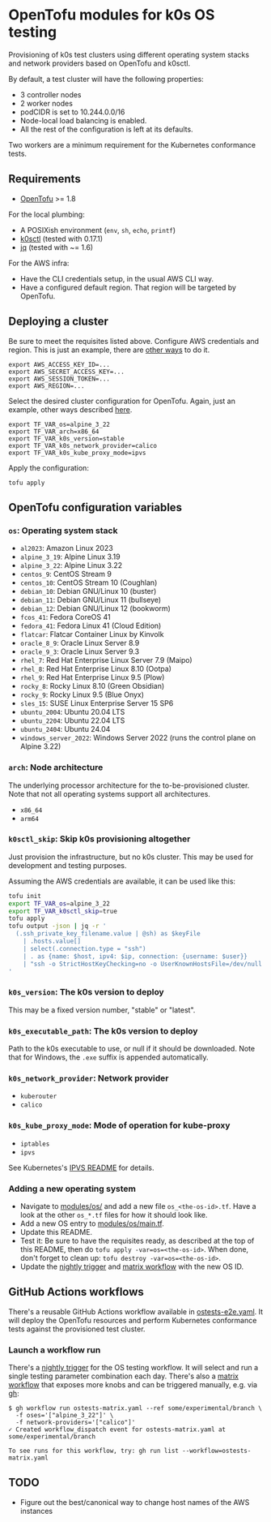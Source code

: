 # OpenTofu modules for k0s OS testing

Provisioning of k0s test clusters using different operating system stacks and
network providers based on OpenTofu and k0sctl.

By default, a test cluster will have the following properties:

* 3 controller nodes
* 2 worker nodes
* podCIDR is set to 10.244.0.0/16
* Node-local load balancing is enabled.
* All the rest of the configuration is left at its defaults.

Two workers are a minimum requirement for the Kubernetes conformance tests.

## Requirements

* [OpenTofu] >= 1.8

For the local plumbing:

* A POSIXish environment (`env`, `sh`, `echo`, `printf`)
* [k0sctl] (tested with 0.17.1)
* [jq] (tested with ~= 1.6)

For the AWS infra:

* Have the CLI credentials setup, in the usual AWS CLI way.
* Have a configured default region. That region will be targeted by OpenTofu.

[OpenTofu]: https://opentofu.org
[k0sctl]: https://github.com/k0sproject/k0sctl/
[jq]: https://jqlang.github.io/jq/

## Deploying a cluster

Be sure to meet the requisites listed above. Configure AWS credentials and
region. This is just an example, there are [other ways][aws-config] to do it.

```shell
export AWS_ACCESS_KEY_ID=...
export AWS_SECRET_ACCESS_KEY=...
export AWS_SESSION_TOKEN=...
export AWS_REGION=...
```

Select the desired cluster configuration for OpenTofu. Again, just an example,
other ways described [here][tf-config].

```shell
export TF_VAR_os=alpine_3_22
export TF_VAR_arch=x86_64
export TF_VAR_k0s_version=stable
export TF_VAR_k0s_network_provider=calico
export TF_VAR_k0s_kube_proxy_mode=ipvs
```

[aws-config]: https://docs.aws.amazon.com/cli/latest/userguide/cli-chap-configure.html
[tf-config]: https://opentofu.org/docs/language/values/variables/#assigning-values-to-root-module-variables

Apply the configuration:

```shell
tofu apply
```

## OpenTofu configuration variables

### `os`: Operating system stack

* `al2023`: Amazon Linux 2023
* `alpine_3_19`: Alpine Linux 3.19
* `alpine_3_22`: Alpine Linux 3.22
* `centos_9`: CentOS Stream 9
* `centos_10`: CentOS Stream 10 (Coughlan)
* `debian_10`: Debian GNU/Linux 10 (buster)
* `debian_11`: Debian GNU/Linux 11 (bullseye)
* `debian_12`: Debian GNU/Linux 12 (bookworm)
* `fcos_41`: Fedora CoreOS 41
* `fedora_41`: Fedora Linux 41 (Cloud Edition)
* `flatcar`: Flatcar Container Linux by Kinvolk
* `oracle_8_9`: Oracle Linux Server 8.9
* `oracle_9_3`: Oracle Linux Server 9.3
* `rhel_7`: Red Hat Enterprise Linux Server 7.9 (Maipo)
* `rhel_8`: Red Hat Enterprise Linux 8.10 (Ootpa)
* `rhel_9`: Red Hat Enterprise Linux 9.5 (Plow)
* `rocky_8`: Rocky Linux 8.10 (Green Obsidian)
* `rocky_9`: Rocky Linux 9.5 (Blue Onyx)
* `sles_15`: SUSE Linux Enterprise Server 15 SP6
* `ubuntu_2004`: Ubuntu 20.04 LTS
* `ubuntu_2204`: Ubuntu 22.04 LTS
* `ubuntu_2404`: Ubuntu 24.04
* `windows_server_2022`: Windows Server 2022 (runs the control plane on Alpine 3.22)

### `arch`: Node architecture

The underlying processor architecture for the to-be-provisioned cluster. Note
that not all operating systems support all architectures.

* `x86_64`
* `arm64`

### `k0sctl_skip`: Skip k0s provisioning altogether

Just provision the infrastructure, but no k0s cluster. This may be used for
development and testing purposes.

Assuming the AWS credentials are available, it can be used like this:

```sh
tofu init
export TF_VAR_os=alpine_3_22
export TF_VAR_k0sctl_skip=true
tofu apply
tofu output -json | jq -r '
  (.ssh_private_key_filename.value | @sh) as $keyFile
    | .hosts.value[]
    | select(.connection.type = "ssh")
    | . as {name: $host, ipv4: $ip, connection: {username: $user}}
    | "ssh -o StrictHostKeyChecking=no -o UserKnownHostsFile=/dev/null -i \($keyFile) \($user)@\($ip) # \($host)"
'
```

### `k0s_version`: The k0s version to deploy

This may be a fixed version number, "stable" or "latest".

### `k0s_executable_path`: The k0s version to deploy

Path to the k0s executable to use, or null if it should be downloaded. Note that
for Windows, the `.exe` suffix is appended automatically.

### `k0s_network_provider`: Network provider

* `kuberouter`
* `calico`

### `k0s_kube_proxy_mode`: Mode of operation for kube-proxy

* `iptables`
* `ipvs`

See Kubernetes's [IPVS README] for details.

[IPVS README]: https://github.com/kubernetes/kubernetes/blob/master/pkg/proxy/ipvs/README.md

### Adding a new operating system

* Navigate to [modules/os/](modules/os/) and add a new file `os_<the-os-id>.tf`.
  Have a look at the other `os_*.tf` files for how it should look like.
* Add a new OS entry to [modules/os/main.tf](modules/os/main.tf).
* Update this README.
* Test it: Be sure to have the requisites ready, as described at the top of this
  README, then do `tofu apply -var=os=<the-os-id>`. When done, don't
  forget to clean up: `tofu destroy -var=os=<the-os-id>`.
* Update the [nightly trigger] and [matrix workflow] with the new OS ID.

## GitHub Actions workflows

There's a reusable GitHub Actions workflow available in [ostests-e2e.yaml]. It
will deploy the OpenTofu resources and perform Kubernetes conformance tests
against the provisioned test cluster.

[ostests-e2e.yaml]: ../../.github/workflows/ostests-e2e.yaml

### Launch a workflow run

There's a [nightly trigger] for the OS testing workflow. It will select and run
a single testing parameter combination each day. There's also a [matrix
workflow] that exposes more knobs and can be triggered manually, e.g. via [gh]:

```console
$ gh workflow run ostests-matrix.yaml --ref some/experimental/branch \
  -f oses='["alpine_3_22"]' \
  -f network-providers='["calico"]'
✓ Created workflow_dispatch event for ostests-matrix.yaml at some/experimental/branch

To see runs for this workflow, try: gh run list --workflow=ostests-matrix.yaml
```

[gh]: https://github.com/cli/cli

## TODO

* Figure out the best/canonical way to change host names of the AWS instances

[nightly trigger]: ../../.github/workflows/ostests-nightly.yaml
[matrix workflow]: ../../.github/workflows/ostests-matrix.yaml
